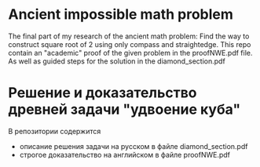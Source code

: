 # Ancient impossible math problem
The final part of my research of the ancient math problem: Find the way to construct square root of 2 using only compass and straightedge.
This repo contain an "academic" proof of the given problem in the proofNWE.pdf file.
As well as guided steps for the solution in the diamond_section.pdf 



# Решение и доказательство древней задачи "удвоение куба"

В репозитории содержится
 - описание решения задачи на русском в файле diamond_section.pdf 
 - строгое доказательство на английском в файле proofNWE.pdf
